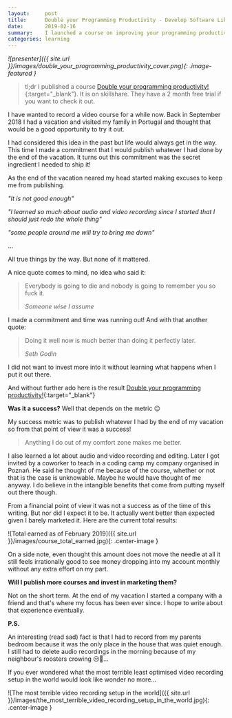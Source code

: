 ```yaml
---
layout:     post
title:      Double your Programming Productivity - Develop Software Like a Pro ✅
date:       2019-02-16
summary:    I launched a course on improving your programming productivity.
categories: learning
---
```


_![presenter]({{ site.url }}/images/double_your_programming_productivity_cover.png){: .image-featured }_

> tl;dr I published a course [Double your programming productivity!](https://skl.sh/2xG3E99){:target="_blank"}. It is on skillshare. They have a 2 month free trial if you want to check it out.

I have wanted to record a video course for a while now.
Back in September 2018 I had a vacation and visited my family in Portugal and thought that would be a good opportunity to try it out.

I had considered this idea in the past but life would always get in the way.
This time I made a commitment that I would publish whatever I had done by the end of the vacation.
It turns out this commitment was the secret ingredient I needed to ship it!

As the end of the vacation neared my head started making excuses to keep me from publishing.

_"It is not good enough"_

_"I learned so much about audio and video recording since I started that I should just redo the whole thing"_


_"some people around me will try to bring me down"_


...

All true things by the way. But none of it mattered.

A nice quote comes to mind, no idea who said it:


<blockquote>
  <p>
    Everybody is going to die and nobody is going to remember you so fuck it.
  </p>
  <footer><cite title="Someone wise I assume">Someone wise I assume</cite></footer>
</blockquote>

I made a commitment and time was running out! And with that another quote:

<blockquote>
  <p>
    Doing it well now is much better than doing it perfectly later.
  </p>
  <footer><cite title="Seth Godin">Seth Godin</cite></footer>
</blockquote>


I did not want to invest more into it without learning what happens when I put it out there.

And without further ado here is the result [Double your programming productivity!](https://skl.sh/2xG3E99){:target="_blank"}

__Was it a success?__ Well that depends on the metric 😉

My success metric was to publish whatever I had by the end of my vacation so from that point of view it was a success!

> Anything I do out of my comfort zone makes me better.

I also learned a lot about audio and video recording and editing. Later I got invited by a coworker to teach in a coding camp my company organised in Poznań. He said he thought of me because of the course, whether or not that is the case is unknowable. Maybe he would have thought of me anyway. I do believe in the intangible benefits that come from putting myself out there though.

From a financial point of view it was not a success as of the time of this writing. But nor did I expect it to be.
It actually went better than expected given I barely marketed it. Here are the current total results:

![Total earned as of February 2019]({{ site.url }}/images/course_total_earned.jpg){: .center-image }

On a side note, even thought this amount does not move the needle at all it still feels irrationally good to see money dropping into my account monthly without any extra effort on my part.

__Will I publish more courses and invest in marketing them?__

Not on the short term. At the end of my vacation I started a company with a friend and that's where my focus has been ever since. I hope to write about that experience eventually.

__P.S.__

An interesting (read sad) fact is that I had to record from my parents bedroom because it was the only place in the house that was quiet enough. I still had to delete audio recordings in the morning because of my neighbour's roosters crowing 😑🐓...

If you ever wondered what the most terrible least optimised video recording setup in the world would look like wonder no more...

![The most terrible video recording setup in the world]({{ site.url }}/images/the_most_terrible_video_recording_setup_in_the_world.jpg){: .center-image }

